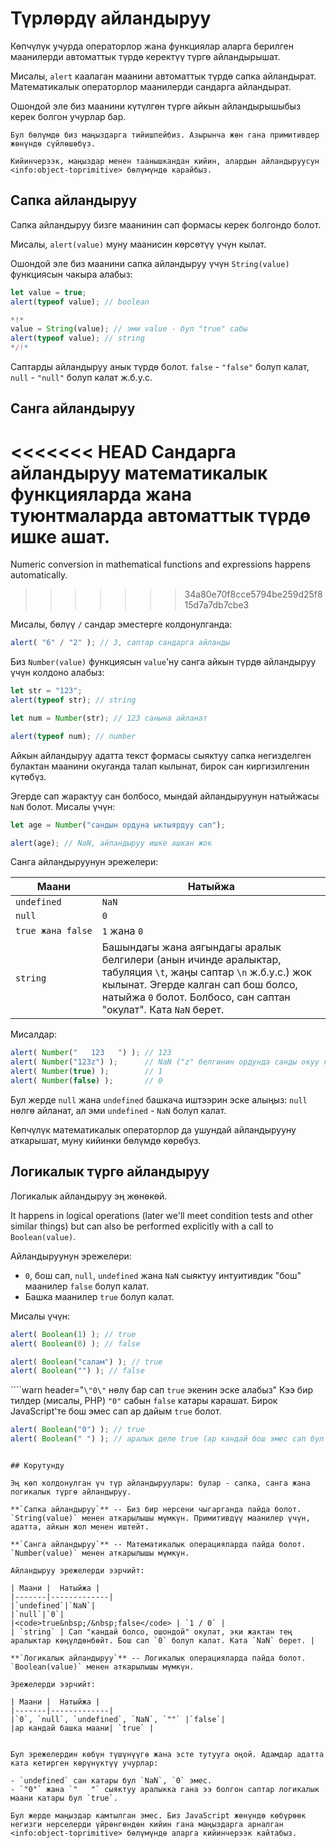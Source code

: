 # Түрлөрдү айландыруу

Көпчүлүк учурда операторлор жана функциялар аларга берилген маанилерди автоматтык түрдө керектүү түргө айландырышат.

Мисалы, `alert` каалаган маанини автоматтык түрдө сапка айландырат. Математикалык операторлор маанилерди сандарга айландырат.

Ошондой эле биз маанини күтүлгөн түргө айкын айландырышыбыз керек болгон учурлар бар.

```smart header="Азырынча маңыздар жөнүндө сүйлөшпөйбүз"
Бул бөлүмдө биз маңыздарга тийишпейбиз. Азырынча жөн гана примитивдер жөнүндө сүйлөшөбүз.

Кийинчерээк, маңыздар менен таанышкандан кийин, алардын айландыруусун <info:object-toprimitive> бөлүмүндө карайбыз.
```

## Сапка айландыруу

Сапка айландыруу бизге маанинин сап формасы керек болгондо болот.

Мисалы, `alert(value)` муну маанисин көрсөтүү үчүн кылат.

Ошондой эле биз маанини сапка айландыруу үчүн `String(value)` функциясын чакыра алабыз:

```js run
let value = true;
alert(typeof value); // boolean

*!*
value = String(value); // эми value - бул "true" сабы
alert(typeof value); // string
*/!*
```

Саптарды айландыруу анык түрдө болот. `false` - `"false"` болуп калат, `null` - `"null"` болуп калат ж.б.у.с.

## Санга айландыруу

<<<<<<< HEAD
Сандарга айландыруу математикалык функцияларда жана туюнтмаларда автоматтык түрдө ишке ашат.
=======
Numeric conversion in mathematical functions and expressions happens automatically.
>>>>>>> 34a80e70f8cce5794be259d25f815d7a7db7cbe3

Мисалы, бөлүү `/` сандар эместерге колдонулганда:

```js run
alert( "6" / "2" ); // 3, саптар сандарга айланды
```

Биз `Number(value)` функциясын `value`'ну санга айкын түрдө айландыруу үчүн колдоно алабыз:

```js run
let str = "123";
alert(typeof str); // string

let num = Number(str); // 123 санына айланат

alert(typeof num); // number
```

Айкын айландыруу адатта текст формасы сыяктуу сапка негизделген булактан маанини окуганда талап кылынат, бирок сан киргизилгенин күтөбүз.

Эгерде сап жарактуу сан болбосо, мындай айландыруунун натыйжасы `NaN` болот. Мисалы үчүн:

```js run
let age = Number("сандын ордуна ыктыярдуу сап");

alert(age); // NaN, айландыруу ишке ашкан жок
```

Санга айландыруунун эрежелери:

| Маани |  Натыйжа |
|-------|-------------|
|`undefined`|`NaN`|
|`null`|`0`|
|<code>true&nbsp;жана&nbsp;false</code> | `1` жана `0` |
| `string` | Башындагы жана аягындагы аралык белгилери (анын ичинде аралыктар, табуляция `\t`, жаңы саптар `\n` ж.б.у.с.) жок кылынат. Эгерде калган сап бош болсо, натыйжа `0` болот. Болбосо, сан саптан "окулат". Ката `NaN` берет. |

Мисалдар:

```js run
alert( Number("   123   ") ); // 123
alert( Number("123z") );      // NaN ("z" белгинин ордунда санды окуу катасы)
alert( Number(true) );        // 1
alert( Number(false) );       // 0
```

Бул жерде `null` жана `undefined` башкача иштээрин эске алыңыз: `null` нөлгө айланат, ал эми `undefined` - `NaN` болуп калат.

Көпчүлүк математикалык операторлор да ушундай айландырууну аткарышат, муну кийинки бөлүмдө көрөбүз.

## Логикалык түргө айландыруу

Логикалык айландыруу эң жөнөкөй.

It happens in logical operations (later we'll meet condition tests and other similar things) but can also be performed explicitly with a call to `Boolean(value)`.

Айландыруунун эрежелери:

- `0`, бош сап, `null`, `undefined` жана `NaN` сыяктуу интуитивдик "бош" маанилер `false` болуп калат.
- Башка маанилер `true` болуп калат.

Мисалы үчүн:

```js run
alert( Boolean(1) ); // true
alert( Boolean(0) ); // false

alert( Boolean("салам") ); // true
alert( Boolean("") ); // false
```

````warn header="`\"0\"` нөлү бар сап `true` экенин эске алабыз"
Кээ бир тилдер (мисалы, PHP) `"0"` сабын `false` катары карашат. Бирок JavaScript'те бош эмес сап ар дайым `true` болот.

```js run
alert( Boolean("0") ); // true
alert( Boolean(" ") ); // аралык деле true (ар кандай бош эмес сап бул true)
```
````

## Корутунду

Эң көп колдонулган үч түр айландыруулары: булар - сапка, санга жана логикалык түргө айландыруу.

**`Сапка айландыруу`** -- Биз бир нерсени чыгарганда пайда болот. `String(value)` менен аткарылышы мүмкүн. Примитивдүү маанилер үчүн, адатта, айкын жол менен иштейт.

**`Санга айландыруу`** -- Математикалык операцияларда пайда болот. `Number(value)` менен аткарылышы мүмкүн.

Айландыруу эрежелерди ээрчийт:

| Маани |  Натыйжа |
|-------|-------------|
|`undefined`|`NaN`|
|`null`|`0`|
|<code>true&nbsp;/&nbsp;false</code> | `1 / 0` |
| `string` | Сап "кандай болсо, ошондой" окулат, эки жактан тең аралыктар көңүлдөнбөйт. Бош сап `0` болуп калат. Ката `NaN` берет. |

**`Логикалык айландыруу`** -- Логикалык операцияларда пайда болот. `Boolean(value)` менен аткарылышы мүмкүн.

Эрежелерди ээрчийт:

| Маани |  Натыйжа |
|-------|-------------|
|`0`, `null`, `undefined`, `NaN`, `""` |`false`|
|ар кандай башка маани| `true` |


Бул эрежелердин көбүн түшүнүүгө жана эсте тутууга оңой. Адамдар адатта ката кетирген көрүнүктүү учурлар:

- `undefined` сан катары бул `NaN`, `0` эмес.
- `"0"` жана `"   "` сыяктуу аралыкка гана ээ болгон саптар логикалык маани катары бул `true`.

Бул жерде маңыздар камтылган эмес. Биз JavaScript жөнүндө көбүрөөк негизги нерселерди үйрөнгөндөн кийин гана маңыздарга арналган <info:object-toprimitive> бөлүмүндө аларга кийинчерээк кайтабыз.
